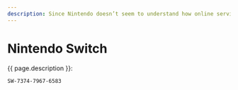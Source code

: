 ```yaml
---
description: Since Nintendo doesn’t seem to understand how online services work, here’s my friend code
---
```


# Nintendo Switch

{{ page.description }}:

`SW-7374-7967-6583`

<style>
  @import url('https://fonts.googleapis.com/css2?family=Montserrat:wght@400;700&display=swap');
</style>
